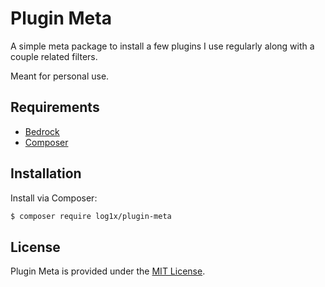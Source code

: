 # Plugin Meta

A simple meta package to install a few plugins I use regularly along with a couple related filters.

Meant for personal use.

## Requirements

- [Bedrock](https://github.com/roots/bedrock)
- [Composer](https://getcomposer.org/download/)

## Installation

Install via Composer:

```bash
$ composer require log1x/plugin-meta
```

## License

Plugin Meta is provided under the [MIT License](LICENSE.md).
